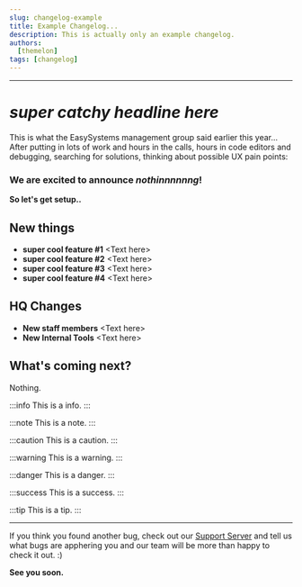 ```yaml
---
slug: changelog-example
title: Example Changelog...
description: This is actually only an example changelog.
authors:
  [themelon]
tags: [changelog]
---
```

---
# *super catchy headline here*

This is what the EasySystems management group said earlier this year...  
After putting in lots of work and hours in the calls, hours in code editors and debugging, searching for solutions, thinking about possible UX pain points:
### We are excited to announce *nothinnnnnng*!
<!-- truncate -->

**So let's get setup..**

## New things
- **super cool feature #1**
\<Text here\>
- **super cool feature #2**
\<Text here\>
- **super cool feature #3**
\<Text here\>
- **super cool feature #4** 
\<Text here\>

## HQ Changes
- **New staff members**
\<Text here\>
- **New Internal Tools**
\<Text here\>


## What's coming next?
Nothing.

:::info
This is a info.
:::

:::note
This is a note.
:::

:::caution
This is a caution.
:::

:::warning
This is a warning.
:::

:::danger
This is a danger.
:::


:::success
This is a success.
:::

:::tip
This is a tip.
:::




---

If you think you found another bug, check out our [Support Server](https://discord.com/invite/3rgReesP5Q) and tell us what bugs are apphering you and our team will be more than happy to check it out. :)

**See you soon.**
